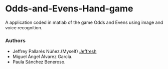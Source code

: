 # Odds-and-Evens-Hand-game
A application coded in matlab of the game Odds and Evens using image and voice recognition.


### Authors

* Jeffrey Pallarés Núñez.(Myself) [Jeffresh](https://github.com/Jeffresh)
* Miguel Ángel Álvarez García.
* Paula Sánchez Beneroso.
